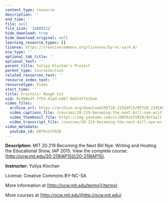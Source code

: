 ```yaml
---
content_type: resource
description: ''
end_time: ''
file: null
file_size: '16085512'
hide_download: true
hide_download_original: null
learning_resource_types: []
license: https://creativecommons.org/licenses/by-nc-sa/4.0/
ocw_type: ''
optional_tab_title: ''
optional_text: ''
parent_title: Yuliya Klochan's Project
parent_type: CourseSection
related_resources_text: ''
resource_index_text: ''
resourcetype: Video
start_time: ''
title: Fractals! Rough Cut
uid: 0c990edf-7f53-41ad-ed67-0e524f7e2be4
video_files:
  archive_url: https://archive.org/download/MIT20.219IAP15/MIT20_219IAP15_YK_D11_Rough_Cut_360p.mp4
  video_captions_file: /courses/20-219-becoming-the-next-bill-nye-writing-and-hosting-the-educational-show-january-iap-2015/a2293fc11a5d56269a565e2faa155902_bB7KvV3tRZA.vtt
  video_thumbnail_file: https://img.youtube.com/vi/bB7KvV3tRZA/default.jpg
  video_transcript_file: /courses/20-219-becoming-the-next-bill-nye-writing-and-hosting-the-educational-show-january-iap-2015/67dffc8e7669c4bf57a9b102e7bb8e97_bB7KvV3tRZA.pdf
video_metadata:
  youtube_id: bB7KvV3tRZA
---
```


**Description:** MIT 20.219 Becoming the Next Bill Nye: Writing and Hosting the Educational Show, IAP 2015. View the complete course: [http://ocw.mit.edu/20-219IAP15](/20-219IAP15).

**Instructor:** Yuliya Klochan

License: Creative Commons BY-NC-SA

More information at [http://ocw.mit.edu/terms](/terms)

More courses at [http://ocw.mit.edu](http://ocw.mit.edu)

